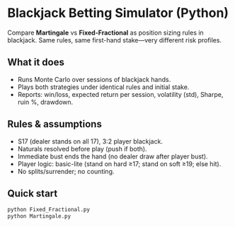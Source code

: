 # Blackjack Betting Simulator (Python)

Compare **Martingale** vs **Fixed-Fractional** as position sizing rules in blackjack. Same rules, same first-hand stake—very different risk profiles.

## What it does
- Runs Monte Carlo over sessions of blackjack hands.
- Plays both strategies under identical rules and initial stake.
- Reports: win/loss, expected return per session, volatility (std), Sharpe, ruin %, drawdown.

## Rules & assumptions
- S17 (dealer stands on all 17), 3:2 player blackjack.
- Naturals resolved before play (push if both).
- Immediate bust ends the hand (no dealer draw after player bust).
- Player logic: basic-lite (stand on hard ≥17; stand on soft ≥19; else hit).
- No splits/surrender; no counting.

## Quick start
```bash
python Fixed_Fractional.py
python Martingale.py
